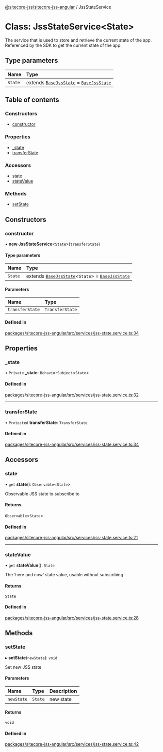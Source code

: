 [@sitecore-jss/sitecore-jss-angular](../README.md) / JssStateService

# Class: JssStateService\<State\>

The service that is used to store and retrieve the current state of the app.
Referenced by the SDK to get the current state of the app.

## Type parameters

| Name | Type |
| :------ | :------ |
| `State` | extends [`BaseJssState`](BaseJssState.md) = [`BaseJssState`](BaseJssState.md) |

## Table of contents

### Constructors

- [constructor](JssStateService.md#constructor)

### Properties

- [\_state](JssStateService.md#_state)
- [transferState](JssStateService.md#transferstate)

### Accessors

- [state](JssStateService.md#state)
- [stateValue](JssStateService.md#statevalue)

### Methods

- [setState](JssStateService.md#setstate)

## Constructors

### constructor

• **new JssStateService**\<`State`\>(`transferState`)

#### Type parameters

| Name | Type |
| :------ | :------ |
| `State` | extends [`BaseJssState`](BaseJssState.md)\<`State`\> = [`BaseJssState`](BaseJssState.md) |

#### Parameters

| Name | Type |
| :------ | :------ |
| `transferState` | `TransferState` |

#### Defined in

[packages/sitecore-jss-angular/src/services/jss-state.service.ts:34](https://github.com/Sitecore/jss/blob/fd2c15d9c/packages/sitecore-jss-angular/src/services/jss-state.service.ts#L34)

## Properties

### \_state

• `Private` **\_state**: `BehaviorSubject`\<`State`\>

#### Defined in

[packages/sitecore-jss-angular/src/services/jss-state.service.ts:32](https://github.com/Sitecore/jss/blob/fd2c15d9c/packages/sitecore-jss-angular/src/services/jss-state.service.ts#L32)

___

### transferState

• `Protected` **transferState**: `TransferState`

#### Defined in

[packages/sitecore-jss-angular/src/services/jss-state.service.ts:34](https://github.com/Sitecore/jss/blob/fd2c15d9c/packages/sitecore-jss-angular/src/services/jss-state.service.ts#L34)

## Accessors

### state

• `get` **state**(): `Observable`\<`State`\>

Observable JSS state to subscribe to

#### Returns

`Observable`\<`State`\>

#### Defined in

[packages/sitecore-jss-angular/src/services/jss-state.service.ts:21](https://github.com/Sitecore/jss/blob/fd2c15d9c/packages/sitecore-jss-angular/src/services/jss-state.service.ts#L21)

___

### stateValue

• `get` **stateValue**(): `State`

The 'here and now' state value, usable without subscribing

#### Returns

`State`

#### Defined in

[packages/sitecore-jss-angular/src/services/jss-state.service.ts:28](https://github.com/Sitecore/jss/blob/fd2c15d9c/packages/sitecore-jss-angular/src/services/jss-state.service.ts#L28)

## Methods

### setState

▸ **setState**(`newState`): `void`

Set new JSS state

#### Parameters

| Name | Type | Description |
| :------ | :------ | :------ |
| `newState` | `State` | new state |

#### Returns

`void`

#### Defined in

[packages/sitecore-jss-angular/src/services/jss-state.service.ts:42](https://github.com/Sitecore/jss/blob/fd2c15d9c/packages/sitecore-jss-angular/src/services/jss-state.service.ts#L42)
